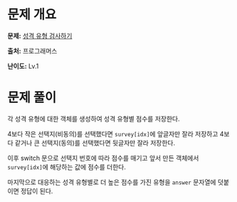 # 문제 개요

**문제:** [성격 유형 검사하기](https://school.programmers.co.kr/learn/courses/30/lessons/118666)

**출처:** 프로그래머스

**난이도:** Lv.1

# 문제 풀이

각 성격 유형에 대한 객체를 생성하여 성격 유형별 점수를 저장한다.

4보다 작은 선택지(비동의)를 선택했다면 `survey[idx]`에 앞글자만 잘라 저장하고
4보다 같거나 큰 선택지(동의)를 선택했다면 뒷글자만 잘라 저장한다.

이후 switch 문으로 선택지 번호에 따라 점수를 매기고 앞서 만든 객체에서 `survey[idx]`에 해당하는 값에 점수를 더한다.

마지막으로 대응하는 성격 유형별로 더 높은 점수를 가진 유형을 `answer` 문자열에 덧붙이면 정답이 된다.

